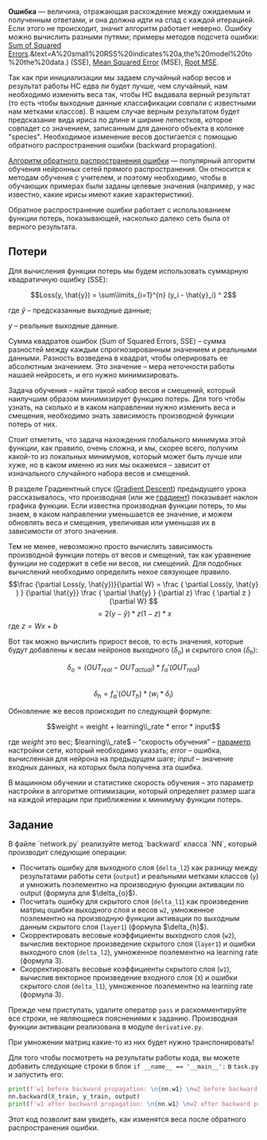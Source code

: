 **Ошибка** — величина, отражающая расхождение между ожидаемым и полученным ответами, и она должна идти на спад с каждой итерацией. 
Если этого не происходит, значит алгоритм работает неверно. Ошибку можно вычислить разными путями; примеры методов подсчета ошибки: 
[Sum of Squared Errors](https://en.wikipedia.org/wiki/Residual_sum_of_squares#:~:text=In%20statistics%2C%20the%20residual%20sum,actual%20empirical%20values%20of%20data).&text=A%20small%20RSS%20indicates%20a,the%20model%20to%20the%20data.) 
(SSE), [Mean Squared Error](https://en.wikipedia.org/wiki/Mean_squared_error) (MSE), [Root MSE](https://en.wikipedia.org/wiki/Root-mean-square_deviation). 

Так как при инициализации мы задаем случайный набор весов и результат работы НС едва ли будет лучше, чем случайный, нам 
необходимо изменить веса так, чтобы НС выдавала верный результат (то есть чтобы выходные данные классификации совпали с известными нам 
метками классов). В нашем случае верным результатом будет предсказание вида ириса по длине и ширине лепестков, которое совпадет со
значением, записанным для данного объекта в колонке "species". Необходимое изменение весов достигается с помощью обратного распространения ошибки (backward propagation).

<a href="https://ru.wikipedia.org/wiki/%D0%9C%D0%B5%D1%82%D0%BE%D0%B4_%D0%BE%D0%B1%D1%80%D0%B0%D1%82%D0%BD%D0%BE%D0%B3%D0%BE_%D1%80%D0%B0%D1%81%D0%BF%D1%80%D0%BE%D1%81%D1%82%D1%80%D0%B0%D0%BD%D0%B5%D0%BD%D0%B8%D1%8F_%D0%BE%D1%88%D0%B8%D0%B1%D0%BA%D0%B8#:~:text=%D0%9C%D0%B5%D1%82%D0%BE%D0%B4%20%D0%BE%D0%B1%D1%80%D0%B0%D1%82%D0%BD%D0%BE%D0%B3%D0%BE%20%D1%80%D0%B0%D1%81%D0%BF%D1%80%D0%BE%D1%81%D1%82%D1%80%D0%B0%D0%BD%D0%B5%D0%BD%D0%B8%D1%8F%20%D0%BE%D1%88%D0%B8%D0%B1%D0%BA%D0%B8%20(%D0%B0%D0%BD%D0%B3%D0%BB,%D0%B1%D1%8B%D0%BB%20%D0%BE%D0%BF%D0%B8%D1%81%D0%B0%D0%BD%20%D0%B2%201974%20%D0%B3.">Алгоритм обратного распространения ошибки</a> — 
популярный алгоритм обучения нейронных сетей прямого распространения. Он относится к методам обучения с учителем, и поэтому необходимо, 
чтобы в обучающих примерах были заданы целевые значения (например, у нас известно, какие ирисы имеют какие характеристики).

Обратное распространение ошибки работает с использованием функции потерь, показывающей, насколько далеко сеть была от верного результата.

<h2>Потери</h2>

Для вычисления функции потерь мы будем использовать суммарную квадратичную ошибку (SSE):

$$Loss(y, \hat{y}) = \sum\limits_{i=1}^{n} (y_i - \hat{y}_i) ^ 2$$

где $\hat{y}$ – предсказанные выходные данные;

$y$ – реальные выходные данные.

Сумма квадратов ошибок (Sum of Squared Errors, SSE) – сумма разностей между каждым спрогнозированным значением и реальными данными. 
Разность возведена в квадрат, чтобы оперировать ее абсолютным значением. Это значение – мера неточности работы нашаей нейросеть, и его нужно минимизировать.

Задача обучения – найти такой набор весов и смещений, который наилучшим образом минимизирует функцию потерь. Для того чтобы узнать, на сколько и в 
каком направлении нужно изменить веса и смещения, необходимо знать зависимость производной функции потерь от них.

<div class="hint">Стоит отметить, что задача нахождения глобального минимума этой функции, как правило, очень сложна, и мы, 
скорее всего, получим какой-то из локальных минимумов, который может быть лучше или хуже, но в каком именно из них мы окажемся – 
зависит от изначального случайного набора весов и смещений.</div>

В разделе Градиентный спуск (<a href="https://en.wikipedia.org/wiki/Gradient_descent#:~:text=Gradient%20descent%20is%20a%20first,the%20direction%20of%20steepest%20descent.">Gradient Descent</a>) 
предыдущего урока рассказывалось, что производная (или же <a href="https://ru.wikipedia.org/wiki/%D0%93%D1%80%D0%B0%D0%B4%D0%B8%D0%B5%D0%BD%D1%82">градиент</a>) показывает наклон 
графика функции. Если известна производная функции потерь, то мы знаем, в каком направлении уменьшается ее значение, и можем обновлять веса 
и смещения, увеличивая или уменьшая их в зависимости от этого значения.

Тем не менее, невозможно просто вычислить зависимость производной функции потерь от весов и смещений, так как уравнение функции не содержит в себе 
ни весов, ни смещений. Для подобных вычислений необходимо определить некое связующее правило.
$$\frac {\partial Loss(y, \hat{y})}{\partial W} = \frac { \partial Loss(y, \hat{y} ) } {\partial \hat{y}} \frac { \partial \hat{y} } {\partial z} \frac { \partial z } {\partial W} $$
$$= 2 (y - \hat{y} ) * z (1- z) * x$$
где $z = Wx + b$

Вот так можно вычислить прирост весов, то есть значения, которые будут добавлены к весам нейронов выходного ($\delta_{o}$) и скрытого слоя ($\delta_{h}$):


$$\delta_o=(OUT_{real} - OUT_{actual}) * f_a'(OUT_{real})$$   
$$\delta_h=f_a'(OUT_h) * (w_i * \delta_i)$$

Обновление же весов происходит по следующей формуле:

$$weight = weight + learning\\_rate * error * input$$

где $weight$ это вес; $learning\\_rate$ – “скорость обучения” – <a href="https://en.wikipedia.org/wiki/Learning_rate">параметр</a> настройки сети, который необходимо указать; $error$ – ошибка, 
вычисленная для нейрона на предыдущем шаге; $input$ – значение входных данных, на которых была получена эта ошибка.  

<div class="hint">В машинном обучении и статистике скорость обучения – это параметр настройки в алгоритме оптимизации, 
который определяет размер шага на каждой итерации при приближении к минимуму функции потерь.</div>


<h2>Задание</h2>
В файле `network.py` реализуйте метод `backward` класса `NN`, который производит следующие операции:

<ul>
<li>Посчитать ошибку для выходного слоя (<code>delta_l2</code>) как разницу между результатами работы сети (<code>output</code>) и реальными метками классов (<code>y</code>) и умножить поэлементно на производную функции активации по output (формула для $\delta_{o}$).</li>
<li>Посчитать ошибку для скрытого слоя (<code>delta_l1</code>) как произведение матриц ошибки выходного слоя и весов <code>w2</code>, умноженное поэлементно на производную функции активации по выходным данным скрытого слоя (<code>layer1</code>) (формула $\delta_{h}$).</li>
<li>Скорректировать весовые коэффициенты выходного слоя (<code>w2</code>), вычислив векторное произведение скрытого слоя (<code>layer1</code>) и ошибки выходного слоя (<code>delta_l2</code>), умноженное поэлементно на learning rate (формула 3).</li>
<li>Скорректировать весовые коэффициенты скрытого слоя (<code>w1</code>), вычислив векторное произведение входного слоя (<code>X</code>) и ошибки скрытого слоя (<code>delta_l1</code>), умноженное поэлементно на learning rate (формула 3).</li>
</ul>

Прежде чем приступать, удалите оператор `pass` и раскомментируйте все строки, не являющиеся пояснениями к заданию.
Производная функции активации реализована в модуле `derivative.py`.

<div class="hint">При умножении матриц какие-то из них будет нужно транспонировать!</div>


Для того чтобы посмотреть на результаты работы кода, вы можете добавить следующие строки в блок `if __name__ == '__main__':` в `task.py` и запустить его:

```python
print(f'w1 before backward propagation: \n{nn.w1} \nw2 before backward propagation:\n{nn.w2}')
nn.backward(X_train, y_train, output)
print(f'w1 after backward propagation: \n{nn.w1} \nw2 after backward propagation:\n{nn.w2}')
```
Этот код позволит вам увидеть, как изменятся веса после обратного распространения ошибки.